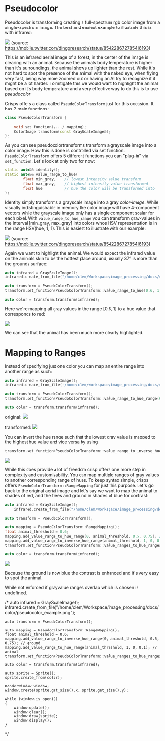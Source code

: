 # Pseudocolor

Pseudocolor is transforming creating a full-spectrum rgb color image from a single-spectrum image. The best and easiest example to illustrate this is with infrared:

![](./pseudocolor_example.png)
(source: <https://mobile.twitter.com/dingoresearch/status/854228672785416193>)

This is an infrared aerial image of a forest, in the center of the image is clearing with an animal. Because the animals body temperature is higher than it's surroundings, the animal shows up lighter than the rest. While it's not hard to spot the presence of the animal with the naked eye, when flying very fast, being way more zoomed out or having an AI try to recognize it it might be a lot harder. To mitigate this we would want to highlight the animal based on it's body temperature and a very effective way to do this is to use *pseudocolor*

Crisps offers a class called ``PseudoColorTransform`` just for this occasion. It has 2 main functions:

```cpp
class PseudoColorTransform {
        
    void set_function(/.../ mapping);
    ColorImage transform(const GrayScaleImage&);
};
```
As you can see pseudocolortransforms transform a grayscale image into a color image. How this is done is controlled via set function. ``PseudoColorTransform`` offers 5 different functions you can "plug-in" via ``set_function``. Let's look at only two for now:

```cpp
static auto&& identity();
static auto&& value_range_to_hue(
        float min_gray,    // lowest intensity value transform
        float max_gray,    // highest intensity value transformed
        float hue          // hue the color will be transformed into
);
```
Identity simply transforms a grayscale image into a gray *color-image*. While visually indistinguishable in memory the color image will have 4-component vectors while the grayscale image only has a single component scalar for each pixel. 
With ``value_range_to_hue_range`` you can transform gray-values in the interval [min_gray, max_gray] into colors whos HSV representation is in the range HSV(hue, 1, 1). This is easiest to illustrate with our example:

![](./pseudocolor_example.png)
(source: <https://mobile.twitter.com/dingoresearch/status/854228672785416193>)

Again we want to highlight the animal. We would expect the infrared value on the animals skin to be the hottest place around, usually 37° is more than the grounds surface:

```cpp
auto infrared = GrayScaleImage();
infrared.create_from_file("/home/clem/Workspace/image_processing/docs/color/pseudocolor_example.png");

auto transform = PseudoColorTransform();
transform.set_function(PseudoColorTransform::value_range_to_hue(0.6, 1, 0.05));

auto color = transform.transform(infrared);
```
Here we're mapping all gray values in the range [0.6, 1] to a hue value that corresponds to red:

![](./pseudocolor_05.png)

We can see that the animal has been much more clearly highlighted. 

# Mapping to Ranges

Instead of specifying just one color you can map an entire range into another range as such:

```cpp
auto infrared = GrayScaleImage();
infrared.create_from_file("/home/clem/Workspace/image_processing/docs/color/pseudocolor_example_2.png");

auto transform = PseudoColorTransform();
transform.set_function(PseudoColorTransform::value_range_to_hue_range(0.6, 1, 0, 0.25));

auto color = transform.transform(infrared);
```

original:
![](pseudocolor_example_2.png)

transformed:
![](pseudocolor_range.png)

You can invert the hue range such that the lowest gray value is mapped to the highest hue value and vice versa by using 

```cpp
transform.set_function(PseudoColorTransform::value_range_to_inverse_hue_range(0.6, 1, 0, 0.25));
```
![](pseudocolor_range_inv.png)

While this does provide a lot of freedom crisp offers one more step in complexity and customizability. You can map multiple ranges of gray values to another corresponding range of hues. To keep syntax simple, crisps offers ``PseudoColorTransform::RangeMapping`` for just this purpose. Let's go back to the original aerial image and let's say we want to map the animal to shades of red, and the trees and ground in shades of blue for contrast:

```cpp
auto infrared = GrayScaleImage();
    infrared.create_from_file("/home/clem/Workspace/image_processing/docs/color/pseudocolor_example.png");

auto transform = PseudoColorTransform();

auto mapping = PseudoColorTransform::RangeMapping();
float animal_threshold = 0.6;
mapping.add_value_range_to_hue_range(0, animal_threshold, 0.5, 0.75); // ground
mapping.add_value_range_to_inverse_hue_range(animal_threshold, 1, 0, 0.1); // animal
transform.set_function(PseudoColorTransform::value_ranges_to_hue_ranges(mapping));

auto color = transform.transform(infrared);
```

![](pseudocolor_multi.png)

Because the ground is now blue the contrast is enhanced and it's very easy to spot the animal.

While not enforced if grayvalue ranges overlap which is chosen is undefined. 

/*
auto infrared = GrayScaleImage();
    infrared.create_from_file("/home/clem/Workspace/image_processing/docs/color/pseudocolor_example.png");

    auto transform = PseudoColorTransform();

    auto mapping = PseudoColorTransform::RangeMapping();
    float animal_threshold = 0.6;
    mapping.add_value_range_to_inverse_hue_range(0, animal_threshold, 0.5, 0.75); // ground
    mapping.add_value_range_to_hue_range(animal_threshold, 1, 0, 0.1); // animal
    transform.set_function(PseudoColorTransform::value_ranges_to_hue_ranges(mapping));

    auto color = transform.transform(infrared);

    auto sprite = Sprite();
    sprite.create_from(color);

    RenderWindow window;
    window.create(sprite.get_size().x, sprite.get_size().y);

    while (window.is_open())
    {
        window.update();
        window.clear();
        window.draw(sprite);
        window.display();
    }
*/




